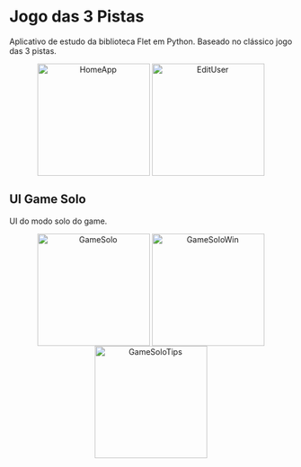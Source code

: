 # Jogo das 3 Pistas
Aplicativo de estudo da biblioteca Flet em Python. Baseado no clássico jogo das 3 pistas. 

<div align="center">
  <img src="https://github.com/user-attachments/assets/a87b6423-2282-47d5-9ac2-f22dde502440" alt="HomeApp" min-width="200px" max-width="200px" width="200px" align="center">
  <img src="https://github.com/user-attachments/assets/ed6fdcf7-9973-4fd4-829b-ba39e91e59a9" alt="EditUser" min-width="200px" max-width="200px" width="200px" align="center">
</div>

<h2>UI Game Solo</h2>
<p align="left">
  UI do modo solo do game.
<br>
<div align="center">
  <img src="https://github.com/user-attachments/assets/12518f79-64c5-41c7-956c-988ee4c0f905" alt="GameSolo" min-width="200px" max-width="200px" width="200px" align="center">
  <img src="https://github.com/user-attachments/assets/fd6befc2-73bc-443f-96a0-e87b65e63979" alt="GameSoloWin" min-width="200px" max-width="200px" width="200px" align="center">
  <img src="https://github.com/user-attachments/assets/ce0cef57-3d23-43a7-8875-fd2248dff59b" alt="GameSoloTips" min-width="200px" max-width="200px" width="200px" align="center">
</div>
